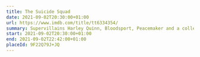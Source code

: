 ```yaml
---
title: The Suicide Squad
date: 2021-09-02T20:30:00+01:00
url: https://www.imdb.com/title/tt6334354/
summary: Supervillains Harley Quinn, Bloodsport, Peacemaker and a collection of nutty cons at Belle Reve prison join the super-secret, super-shady Task Force X as they are dropped off at the remote, enemy-infused island of Corto Maltese.
start: 2021-09-02T20:30:00+01:00
end: 2021-09-02T22:42:00+01:00
placeId: 9F22Q79J+JQ
---
```

